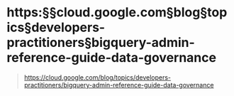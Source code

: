 # https:§§cloud.google.com§blog§topics§developers-practitioners§bigquery-admin-reference-guide-data-governance
> https://cloud.google.com/blog/topics/developers-practitioners/bigquery-admin-reference-guide-data-governance
